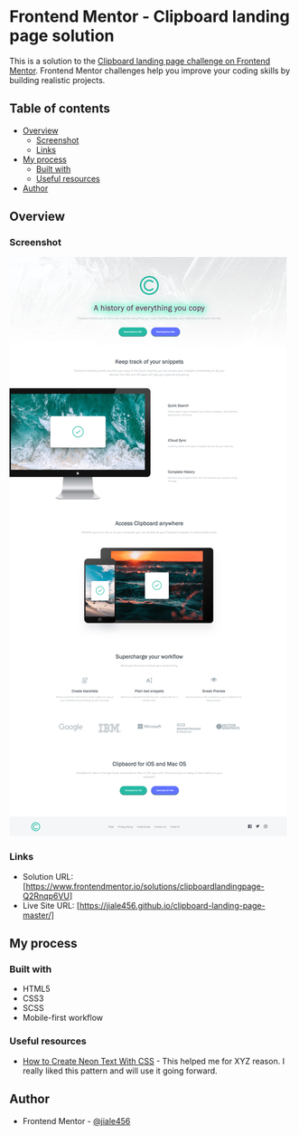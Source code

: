 # Frontend Mentor - Clipboard landing page solution

This is a solution to the [Clipboard landing page challenge on Frontend Mentor](https://www.frontendmentor.io/challenges/clipboard-landing-page-5cc9bccd6c4c91111378ecb9). Frontend Mentor challenges help you improve your coding skills by building realistic projects. 

## Table of contents

- [Overview](#overview)
  - [Screenshot](#screenshot)
  - [Links](#links)
- [My process](#my-process)
  - [Built with](#built-with)
  - [Useful resources](#useful-resources)
- [Author](#author)


## Overview

### Screenshot

![Desktop Layout](./images/screenshot/desktop-layout.png)

### Links

- Solution URL: [https://www.frontendmentor.io/solutions/clipboardlandingpage-Q2Rnqp6VU]
- Live Site URL: [https://jiale456.github.io/clipboard-landing-page-master/]

## My process

### Built with

- HTML5
- CSS3
- SCSS
- Mobile-first workflow


### Useful resources

- [How to Create Neon Text With CSS](https://css-tricks.com/how-to-create-neon-text-with-css/) - This helped me for XYZ reason. I really liked this pattern and will use it going forward.

## Author

- Frontend Mentor - [@jiale456](https://www.frontendmentor.io/profile/jiale456)
